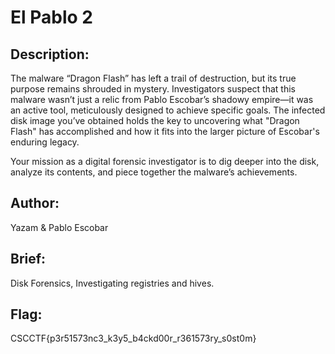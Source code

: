 # El Pablo 2


## Description:

The malware “Dragon Flash” has left a trail of destruction, but its true purpose remains shrouded in mystery. Investigators suspect that this malware wasn’t just a relic from Pablo Escobar’s shadowy empire—it was an active tool, meticulously designed to achieve specific goals. The infected disk image you’ve obtained holds the key to uncovering what "Dragon Flash" has accomplished and how it fits into the larger picture of Escobar's enduring legacy.

Your mission as a digital forensic investigator is to dig deeper into the disk, analyze its contents, and piece together the malware’s achievements.

## Author:

Yazam & Pablo Escobar

## Brief:

Disk Forensics, Investigating registries and hives.

## Flag:

CSCCTF{p3r51573nc3_k3y5_b4ckd00r_r361573ry_s0st0m}